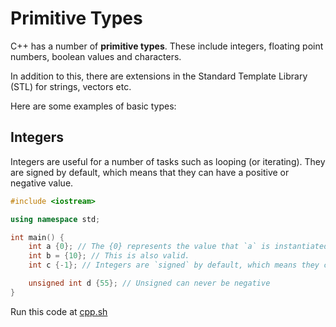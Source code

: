 # Primitive Types

C++ has a number of **primitive types**. These include integers, floating point numbers, boolean values and characters. 

In addition to this, there are extensions in the Standard Template Library (STL) for strings, vectors etc.

Here are some examples of basic types:

## Integers
Integers are useful for a number of tasks such as looping (or iterating). They are signed by default, which means that they can have a positive or negative value.

```cpp
#include <iostream>

using namespace std;

int main() {
    int a {0}; // The {0} represents the value that `a` is instantiated as.
    int b = {10}; // This is also valid.
    int c {-1}; // Integers are `signed` by default, which means they can be negative in value too.

    unsigned int d {55}; // Unsigned can never be negative
}
```
Run this code at [cpp.sh](http://cpp.sh/6eud)

